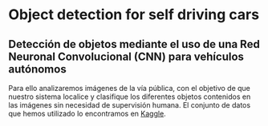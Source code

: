 # Object detection for self driving cars

## Detección de objetos mediante el uso de una Red Neuronal Convolucional (CNN) para vehículos autónomos
<p>Para ello analizaremos imágenes de la vía pública, con el objetivo de que nuestro sistema localice y clasifique los diferentes objetos contenidos en las imágenes sin necesidad de supervisión humana. El conjunto de datos que hemos utilizado lo encontramos en <a href="https://www.kaggle.com/datasets/sshikamaru/udacity-self-driving-car-dataset" target = "_blank"> Kaggle</a>.</p>
